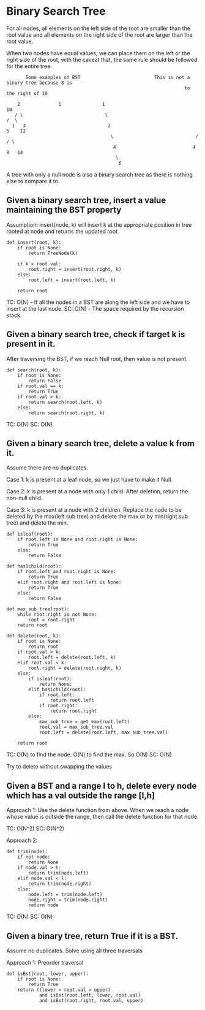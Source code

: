 # Binary Search Tree

For all nodes, all elements on the left side of the root are smaller than the root value and all elements on the right side of the root are larger than the root value.

When two nodes have equal values, we can place them on the left or the right side of the root, with the caveat that, the same rule should be followed for the entire tree.
```
       Some examples of BST                           This is not a binary tree because 8 is 
                                                                 to the right of 10

    2              1               1                                    10         
   / \                              \                                  /  \
  1   3                              2                                5    12
                                      \                              /     / \ 
                                       4                            4     8   14
                                        \
                                         6

```
A tree with only a null node is also a binary search tree as there is nothing else to compare it to.

## Given a binary search tree, insert a value maintaining the BST property

Assumption: insert(node, k) will insert k at the appropriate position in tree rooted at node and returns the updated root.

```
def insert(root, k):
    if root is None:
        return TreeNode(k)
    
    if k > root.val:
        root.right = insert(root.right, k)
    else:
        root.left = insert(root.left, k)
    
    return root
```
TC: O(N) - If all the nodes in a BST are along the left side and we have to insert at the last node.
SC: O(N) - The space required by the recursion stack.

## Given a binary search tree, check if target k is present in it.

After traversing the BST, if we reach Null root, then value is not present. 
```
def search(root, k):
    if root is None:
        return False
    if root.val == k:
        return True
    if root.val > k:
        return search(root.left, k)
    else:
        return search(root.right, k)
```

TC: O(N)
SC: O(N)

## Given a binary search tree, delete a value k from it.

Assume there are no duplicates.

Case 1: k is present at a leaf node, so we just have to make it Null.

Case 2: k is present at a node with only 1 child. After deletion, return the non-null child.

Case 3: k is present at a node with 2 children. Replace the node to be deleted by the max(left sub tree) and delete the max or by min(right sub tree) and delete the min.

```
def isleaf(root):
    if root.left is None and root.right is None:
        return True
    else:
        return False

def has1child(root):
    if root.left and root.right is None:
        return True
    elif root.right and root.left is None:
        return True
    else:
        return False

def max_sub_tree(root):
    while root.right is not None:
        root = root.right
    return root
    
def delete(root, k):
    if root is None:
        return root
    if root.val > k:
        root.left = delete(root.left, k)
    elif root.val < k:
        root.right = delete(root.right, k)
    else:
        if isleaf(root):
            return None:
        elif has1child(root):
            if root.left:
                return root.left
            if root.right:
                return root.right
        else:
            max_sub_tree = get_max(root.left)
            root.val = max_sub_tree.val
            root.left = delete(root.left, max_sub_tree.val)

    return root
```
TC: O(N) to find the node. O(N) to find the max. So O(N)
SC: O(N)

Try to delete without swapping the values

## Given a BST and a range l to h, delete every node which has a val outside the range [l,h]

Approach 1:
Use the delete function from above. When we reach a node whose value is outside the range, then call the delete function for that node.

TC: O(N^2)
SC: O(N^2)

Approach 2:
```
def trim(node):
    if not node:
        return None
    if node.val > h:
        return trim(node.left)
    elif node.val < l:
        return trim(node.right)
    else:
        node.left = trim(node.left)
        node.right = trim(node.right)
        return node
```
TC: O(N)
SC: O(N)

## Given a binary tree, return True if it is a BST.

Assume no duplicates. Solve using all three traversals

Approach 1: Preorder traversal
```
def isBst(root, lower, upper):
    if root is None:
        return True
    return ((lower < root.val < upper) 
            and isBst(root.left, lower, root.val)
            and isBst(root.right, root.val, upper)
```